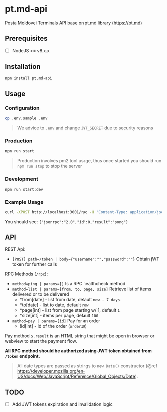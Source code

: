 # pt.md-api
Posta Moldovei Terminals API base on pt.md library (https://pt.md)

## Prerequisites

- [ ] NodeJS >= v8.x.x

## Installation

```bash
npm install pt.md-api
```

## Usage

### Configuration

```bash
cp .env.sample .env
```

> We advice to `.env` and change `JWT_SECRET` due to security reasons

### Production

```bash
npm run start
```

> Production involves pm2 tool usage, thus once started you should run `npm run stop` to stop the server

### Development

```bash
npm run start:dev
```

### Example Usage

```bash
curl -XPOST http://localhost:3001/rpc -H 'Content-Type: application/json' -H 'Authorization: Bearer your-jwt-token' -d '{"jsonrpc":"2.0","method":"ping","params":[],"id":0}'
```

You should see: `{"jsonrpc":"2.0","id":0,"result":"pong"}`

## API

REST Api:

- `[POST] path=/token | body={"username":"","password":""}` Obtain jWT token for further calls

RPC Methods (`/rpc`):

- `method=ping | params=[]` Is a RPC healthcheck method
- `method=list | params=[from, to, page, size]` Retrieve list of items delivered or to be delivered
  - *from[date] - list from date, default `now - 7 days`
  - *to[date] - list to date, default `now`
  - *page[int] - list from page starting w/ 1, default `1`
  - *size[int] - items per page, default `100`
- `method=pay | params=[id]` Pay for an order
  - !id[int] - Id of the order (`orderID`)

Pay method `$.result` is an HTML string that might be open in browser or webview to start the payment flow.

**All RPC method should be authorized using JWT token obtained from `/token` endpoint.**

> All date types are passed as strings to `new Date()` constructor (@ref https://developer.mozilla.org/en-US/docs/Web/JavaScript/Reference/Global_Objects/Date).

## TODO

- [ ] Add JWT tokens expiration and invalidation logic
